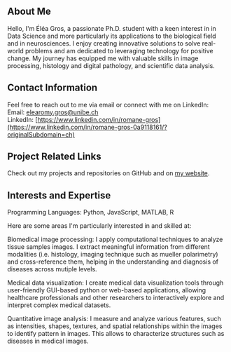 ## About Me
Hello, I'm Éléa Gros, a passionate Ph.D. student with a keen interest in in Data Science and more particularly its applications to the biological field and in neurosciences. I enjoy creating innovative solutions to solve real-world problems and am dedicated to leveraging technology for positive change. My journey has equipped me with valuable skills in image processing, histology and digital pathology, and scientific data analysis.

## Contact Information
Feel free to reach out to me via email or connect with me on LinkedIn:<br>
Email: elearomy.gros@unibe.ch<br>
LinkedIn: [https://www.linkedin.com/in/romane-gros](https://www.linkedin.com/in/romane-gros-0a9118161/?originalSubdomain=ch)

## Project Related Links
Check out my projects and repositories on GitHub and on [my website](https://romane-gros.vercel.app/).

## Interests and Expertise
Programming Languages: Python, JavaScript, MATLAB, R

Here are some areas I'm particularly interested in and skilled at:

Biomedical image processing: I apply computational techniques to analyze tissue samples images. I extract meaningful information from different modalities (i.e. histology, imaging technique such as mueller polarimetry) and cross-reference them, helping in the understanding and diagnosis of diseases across mutiple levels.<br>

Medical data visualization: I create medical data visualization tools through user-friendly GUI-based python or web-based applications, allowing healthcare professionals and other researchers to interactively explore and interpret complex medical datasets.

Quantitative image analysis: I measure and analyze various features, such as intensities, shapes, textures, and spatial relationships within the images to identify pattern in images. This allows to characterize structures such as diseases in medical images.
